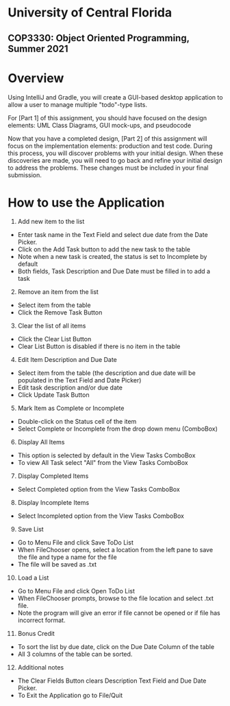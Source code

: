 # University of Central Florida
## COP3330: Object Oriented Programming, Summer 2021

# Overview
Using IntelliJ and Gradle, you will create a GUI-based desktop application to allow a user to manage multiple "todo"-type lists.

For [Part 1] of this assignment, you should have focused on the design elements:  UML Class Diagrams, GUI mock-ups, and pseudocode

Now that you have a completed design, [Part 2] of this assignment will focus on the implementation elements: production and test code. During this process, you will discover problems with your initial design. When these discoveries are made, you will need to go back and refine your initial design to address the problems. These changes must be included in your final submission.

# How to use the Application

1. Add new item to the list
* Enter task name in the Text Field and select due date from the Date Picker.
* Click on the Add Task button to add the new task to the table
* Note when a new task is created, the status is set to Incomplete by default
* Both fields, Task Description and Due Date must be filled in to add a task

2. Remove an item from the list
* Select item from the table
* Click the Remove Task Button

3. Clear the list of all items
* Click the Clear List Button
* Clear List Button is disabled if there is no item in the table

4. Edit Item Description and Due Date
* Select item from the table (the description and due date will be populated in the Text Field and Date Picker)
* Edit task description and/or due date
* Click Update Task Button

5. Mark Item as Complete or Incomplete
* Double-click on the Status cell of the item
* Select Complete or Incomplete from the drop down menu (ComboBox)

6. Display All Items
* This option is selected by default in the View Tasks ComboBox
* To view All Task select "All" from the View Tasks ComboBox

7. Display Completed Items
* Select Completed option from the View Tasks ComboBox

8. Display Incomplete Items
* Select Incompleted option from the View Tasks ComboBox

9. Save List
* Go to Menu File and click Save ToDo List
* When FileChooser opens, select a location from the left pane to save the file and type a name for the file
* The file will be saved as .txt

10. Load a List
* Go to Menu File and click Open ToDo List
* When FileChooser prompts, browse to the file location and select .txt file.
* Note the program will give an error if file cannot be opened or if file has incorrect format.

11. Bonus Credit
* To sort the list by due date, click on the Due Date Column of the table
* All 3 columns of the table can be sorted.

12. Additional notes
* The Clear Fields Button clears Description Text Field and Due Date Picker.
* To Exit the Application go to File/Quit
